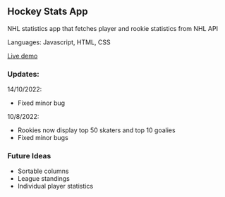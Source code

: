 ## Hockey Stats App

NHL statistics app that fetches player and rookie statistics from NHL API

Languages: Javascript, HTML, CSS

[Live demo](https://spacemango.github.io/HockeyStatsApp/)

### Updates:

14/10/2022:

- Fixed minor bug

10/8/2022:

- Rookies now display top 50 skaters and top 10 goalies
- Fixed minor bugs

### Future Ideas

- Sortable columns
- League standings
- Individual player statistics
